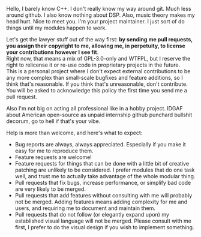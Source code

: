 Hello, I barely know C++. I don't really know my way around git. Much less around github. I also know nothing about DSP. Also, music theory makes my head hurt. Nice to meet you. I'm your project maintainer. I just sort of do things until my modules happen to work.

Let's get the lawyer stuff out of the way first: **by sending me pull requests, you assign their copyright to me, allowing me, in perpetuity, to license your contributions however I see fit**.    
Right now, that means a mix of GPL-3.0-only and WTFPL, but I reserve the right to relicense it or re-use code in proprietary projects in the future.     
This is a personal project where I don't expect external contributions to be any more complex than small-scale bugfixes and feature additions, so I think that's reasonable. If you think that's unreasonable, don't contribute. You will be asked to acknowledge this policy the first time you send me a pull request. 

Also I'm not big on acting all professional like in a hobby project. IDGAF about American open-source as unpaid internship github punchard bullshit decorum, go to hell if that's your vibe.

Help is more than welcome, and here's what to expect:

- Bug reports are always, always appreciated. Especially if you make it easy for me to reproduce them.
- Feature requests are welcome! 
- Feature requests for things that can be done with a little bit of creative patching are unlikely to be considered. I prefer modules that do one task well, and trust me to actually take advantage of the whole modular thing.
- Pull requests that fix bugs, increase performance, or simplify bad code are very likely to be merged.
- Pull requests that add features without consulting with me will probably not be merged. Adding features means adding complexity for me and users, and requiring me to document and maintain them. 
- Pull requests that do not follow (or elegantly expand upon) my established visual language will not be merged. Please consult with me first, I prefer to do the visual design if you wish to implement something. 

